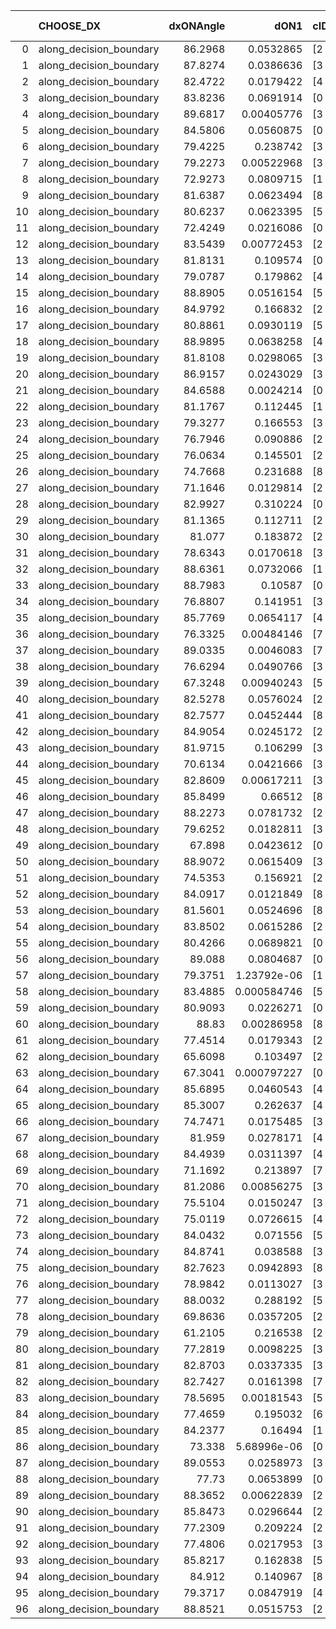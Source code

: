 |    | CHOOSE_DX               |   dxONAngle |        dON1 | cIDON1   |   dON_patch_1 |   nTON |         dON |   dxOFFAngle |       dOFF1 | cIDOFF1   |   dOFF_patch_1 |   nTOFF |        dOFF | SUCCESS   |   nExp |   dual_point_id |   subpoint_time_seconds |   total_execution_time |       logp |        dOFF/dON | Vote dOFF>dON   |
|---:|:------------------------|------------:|------------:|:---------|--------------:|-------:|------------:|-------------:|------------:|:----------|---------------:|--------:|------------:|:----------|-------:|----------------:|------------------------:|-----------------------:|-----------:|----------------:|:----------------|
|  0 | along_decision_boundary |     86.2968 | 0.0532865   | [2 7]    |   0.0532865   |      1 | 0.0532865   |      88.482  | 0.00846146  | [2 7]     |    0.00846146  |       1 | 0.00846146  | False     |      1 |               1 |                0.844077 |                1.90852 |  0         |     0.158792    | False           |
|  1 | along_decision_boundary |     87.8274 | 0.0386636   | [3 7]    |   0.0386636   |      1 | 0.0386636   |      85.9197 | 0.10996     | [3 7]     |    0.10996     |       1 | 0.10996     | True      |      2 |               2 |                1.03721  |                3.05529 | -0.5       |     2.84402     | True            |
|  2 | along_decision_boundary |     82.4722 | 0.0179422   | [4 6]    |   0.0179422   |      1 | 0.0179422   |      89.7774 | 0.00801081  | [4 6]     |    0.00801081  |       1 | 0.00801081  | False     |      3 |               3 |                0.768791 |                3.92684 | -0         |     0.446479    | False           |
|  3 | along_decision_boundary |     83.8236 | 0.0691914   | [0 9]    |   0.0691914   |      1 | 0.0691914   |      82.8122 | 0.0765363   | [1 9]     |    0.0765363   |       1 | 0.0765363   | True      |      4 |               4 |                0.830687 |                4.80155 | -0.166667  |     1.10615     | True            |
|  4 | along_decision_boundary |     89.6817 | 0.00405776  | [3 5]    |   0.00405776  |      1 | 0.00405776  |      81.8788 | 0.658799    | [3 5]     |    0.658799    |       1 | 0.658799    | True      |      5 |               5 |                1.12844  |                5.98098 | -0         |   162.356       | True            |
|  5 | along_decision_boundary |     84.5806 | 0.0560875   | [0 1]    |   0.0560875   |      1 | 0.0560875   |      88.0427 | 0.115135    | [0 1]     |    0.115135    |       1 | 0.115135    | True      |      6 |               6 |                1.30294  |                7.36644 | -0.1       |     2.05277     | True            |
|  6 | along_decision_boundary |     79.4225 | 0.238742    | [3 5]    |   0.238742    |      1 | 0.238742    |      80.3934 | 0.11638     | [3 5]     |    0.11638     |       1 | 0.11638     | False     |      7 |               7 |                0.890049 |                8.31903 | -0.333333  |     0.487469    | False           |
|  7 | along_decision_boundary |     79.2273 | 0.00522968  | [3 9]    |   0.00522968  |      1 | 0.00522968  |      80.8644 | 0.144939    | [3 9]     |    0.144939    |       1 | 0.144939    | True      |      8 |               8 |                1.44239  |                9.83831 | -0.0714286 |    27.7147      | True            |
|  8 | along_decision_boundary |     72.9273 | 0.0809715   | [1 8]    |   0.0809715   |      1 | 0.0809715   |      89.6883 | 0.0712482   | [0 8]     |    0.0712482   |       1 | 0.0712482   | False     |      9 |               9 |                1.25115  |               11.1519  | -0.25      |     0.879916    | False           |
|  9 | along_decision_boundary |     81.6387 | 0.0623494   | [8 9]    |   0.0623494   |      1 | 0.0623494   |      88.2407 | 0.105079    | [8 9]     |    0.105079    |       1 | 0.105079    | True      |     10 |              10 |                0.944364 |               12.227   | -0.0555556 |     1.68533     | True            |
| 10 | along_decision_boundary |     80.6237 | 0.0623395   | [5 6]    |   0.0623395   |      1 | 0.0623395   |      83.7857 | 0.142269    | [5 6]     |    0.142269    |       1 | 0.142269    | True      |     11 |              11 |                0.775711 |               13.0497  | -0.2       |     2.28216     | True            |
| 11 | along_decision_boundary |     72.4249 | 0.0216086   | [0 1]    |   0.0216086   |      1 | 0.0216086   |      88.0274 | 0.0376913   | [0 1]     |    0.0376913   |       1 | 0.0376913   | True      |     12 |              12 |                0.785243 |               13.9325  | -0.409091  |     1.74428     | True            |
| 12 | along_decision_boundary |     83.5439 | 0.00772453  | [2 5]    |   0.00772453  |      1 | 0.00772453  |      87.5076 | 0.0846559   | [2 5]     |    0.0846559   |       1 | 0.0846559   | True      |     13 |              13 |                0.757748 |               14.7214  | -0.666667  |    10.9594      | True            |
| 13 | along_decision_boundary |     81.8131 | 0.109574    | [0 8]    |   0.109574    |      1 | 0.109574    |      85.6401 | 0.201952    | [1 8]     |    0.201952    |       1 | 0.201952    | True      |     14 |              14 |                0.729202 |               15.5633  | -0.961538  |     1.84305     | True            |
| 14 | along_decision_boundary |     79.0787 | 0.179862    | [4 8]    |   0.179862    |      1 | 0.179862    |      86.9392 | 0.046721    | [4 8]     |    0.046721    |       1 | 0.046721    | False     |     15 |              15 |                0.826614 |               16.8229  | -1.28571   |     0.25976     | False           |
| 15 | along_decision_boundary |     88.8905 | 0.0516154   | [5 6]    |   0.0516154   |      1 | 0.0516154   |      86.2961 | 0.108568    | [5 6]     |    0.108568    |       1 | 0.108568    | True      |     16 |              16 |                0.798365 |               17.7129  | -0.833333  |     2.10341     | True            |
| 16 | along_decision_boundary |     84.9792 | 0.166832    | [2 4]    |   0.166832    |      1 | 0.166832    |      88.2539 | 0.0859512   | [2 4]     |    0.0859512   |       1 | 0.0859512   | False     |     17 |              17 |                0.988487 |               18.7633  | -1.125     |     0.515198    | False           |
| 17 | along_decision_boundary |     80.8861 | 0.0930119   | [5 7]    |   0.0930119   |      1 | 0.0930119   |      83.8136 | 0.0990218   | [5 7]     |    0.0990218   |       1 | 0.0990218   | True      |     18 |              18 |                1.04098  |               19.8559  | -0.735294  |     1.06461     | True            |
| 18 | along_decision_boundary |     88.9895 | 0.0638258   | [4 6]    |   0.0638258   |      1 | 0.0638258   |      86.1671 | 0.000988955 | [4 6]     |    0.000988955 |       1 | 0.000988955 | False     |     19 |              19 |                0.883578 |               20.7996  | -1         |     0.0154946   | False           |
| 19 | along_decision_boundary |     81.8108 | 0.0298065   | [3 5]    |   0.0298065   |      1 | 0.0298065   |      85.9517 | 0.173011    | [3 5]     |    0.173011    |       1 | 0.173011    | True      |     20 |              20 |                1.20828  |               22.1186  | -0.657895  |     5.80449     | True            |
| 20 | along_decision_boundary |     86.9157 | 0.0243029   | [3 5]    |   0.0243029   |      1 | 0.0243029   |      89.0723 | 0.0630826   | [3 5]     |    0.0630826   |       1 | 0.0630826   | True      |     21 |              21 |                0.729352 |               23.1248  | -0.9       |     2.59568     | True            |
| 21 | along_decision_boundary |     84.6588 | 0.0024214   | [0 2]    |   0.0024214   |      1 | 0.0024214   |      82.4183 | 0.0319445   | [1 2]     |    0.0319445   |       1 | 0.0319445   | True      |     22 |              22 |                0.847964 |               24.088   | -1.16667   |    13.1925      | True            |
| 22 | along_decision_boundary |     81.1767 | 0.112445    | [1 8]    |   0.112445    |      1 | 0.112445    |      86.6645 | 1.40158e-05 | [1 8]     |    1.40158e-05 |       1 | 1.40158e-05 | False     |     23 |              23 |                0.713987 |               24.8781  | -1.45455   |     0.000124646 | False           |
| 23 | along_decision_boundary |     79.3277 | 0.166553    | [3 5]    |   0.166553    |      1 | 0.166553    |      84.4247 | 1.04113     | [3 5]     |    1.04113     |       1 | 1.04113     | True      |     24 |              24 |                1.17079  |               26.146   | -1.06522   |     6.25106     | True            |
| 24 | along_decision_boundary |     76.7946 | 0.090886    | [2 7]    |   0.090886    |      1 | 0.090886    |      89.1861 | 0.0785775   | [2 7]     |    0.0785775   |       1 | 0.0785775   | False     |     25 |              25 |                1.22693  |               27.4633  | -1.33333   |     0.864572    | False           |
| 25 | along_decision_boundary |     76.0634 | 0.145501    | [2 8]    |   0.145501    |      1 | 0.145501    |      87.7982 | 0.0662481   | [2 8]     |    0.0662481   |       1 | 0.0662481   | False     |     26 |              26 |                1.07825  |               28.6003  | -0.98      |     0.455312    | False           |
| 26 | along_decision_boundary |     74.7668 | 0.231688    | [8 9]    |   0.231688    |      1 | 0.231688    |      80.2509 | 0.081298    | [8 9]     |    0.081298    |       1 | 0.081298    | False     |     27 |              27 |                1.41259  |               30.1044  | -0.692308  |     0.350895    | False           |
| 27 | along_decision_boundary |     71.1646 | 0.0129814   | [2 4]    |   0.0129814   |      1 | 0.0129814   |      83.4703 | 0.0483477   | [2 4]     |    0.0483477   |       1 | 0.0483477   | True      |     28 |              28 |                0.744195 |               30.9349  | -0.462963  |     3.72439     | True            |
| 28 | along_decision_boundary |     82.9927 | 0.310224    | [0 1]    |   0.310224    |      1 | 0.310224    |      85.1527 | 0.136658    | [0 1]     |    0.136658    |       1 | 0.136658    | False     |     29 |              29 |                1.08953  |               32.0924  | -0.642857  |     0.440514    | False           |
| 29 | along_decision_boundary |     81.1365 | 0.112711    | [2 5]    |   0.112711    |      1 | 0.112711    |      89.8714 | 0.569065    | [2 5]     |    0.569065    |       1 | 0.569065    | True      |     30 |              30 |                1.07908  |               33.2282  | -0.431034  |     5.0489      | True            |
| 30 | along_decision_boundary |     81.077  | 0.183872    | [2 5]    |   0.183872    |      1 | 0.183872    |      88.026  | 0.387147    | [2 5]     |    0.387147    |       1 | 0.387147    | True      |     31 |              31 |                0.879559 |               34.2237  | -0.6       |     2.10553     | True            |
| 31 | along_decision_boundary |     78.6343 | 0.0170618   | [3 5]    |   0.0170618   |      1 | 0.0170618   |      86.6638 | 0.0983007   | [3 5]     |    0.0983007   |       1 | 0.0983007   | True      |     32 |              32 |                0.955097 |               35.2525  | -0.790323  |     5.76146     | True            |
| 32 | along_decision_boundary |     88.6361 | 0.0732066   | [1 9]    |   0.0732066   |      1 | 0.0732066   |      88.6998 | 2.43403e-06 | [1 9]     |    2.43403e-06 |       1 | 2.43403e-06 | False     |     33 |              33 |                1.25867  |               36.6568  | -1         |     3.32487e-05 | False           |
| 33 | along_decision_boundary |     88.7983 | 0.10587     | [0 1]    |   0.10587     |      1 | 0.10587     |      86.9961 | 0.063247    | [0 1]     |    0.063247    |       1 | 0.063247    | False     |     34 |              34 |                0.956384 |               37.6562  | -0.742424  |     0.597402    | False           |
| 34 | along_decision_boundary |     76.8807 | 0.141951    | [3 7]    |   0.141951    |      1 | 0.141951    |      83.7382 | 0.0717243   | [3 7]     |    0.0717243   |       1 | 0.0717243   | False     |     35 |              35 |                1.1706   |               38.8718  | -0.529412  |     0.505274    | False           |
| 35 | along_decision_boundary |     85.7769 | 0.0654117   | [4 8]    |   0.0654117   |      1 | 0.0654117   |      89.8131 | 0.00735316  | [4 8]     |    0.00735316  |       1 | 0.00735316  | False     |     36 |              37 |                0.968433 |               41.7512  | -0.357143  |     0.112414    | False           |
| 36 | along_decision_boundary |     76.3325 | 0.00484146  | [7 9]    |   0.00484146  |      1 | 0.00484146  |      82.1686 | 0.0461534   | [7 9]     |    0.0461534   |       1 | 0.0461534   | True      |     37 |              38 |                0.660537 |               42.4777  | -0.222222  |     9.53295     | True            |
| 37 | along_decision_boundary |     89.0335 | 0.0046083   | [7 9]    |   0.0046083   |      1 | 0.0046083   |      76.0463 | 0.0961208   | [7 9]     |    0.0961208   |       1 | 0.0961208   | True      |     38 |              39 |                0.827551 |               43.3462  | -0.337838  |    20.8582      | True            |
| 38 | along_decision_boundary |     76.6294 | 0.0490766   | [3 5]    |   0.0490766   |      1 | 0.0490766   |      83.966  | 0.06271     | [3 5]     |    0.06271     |       1 | 0.06271     | True      |     39 |              40 |                0.939216 |               44.4677  | -0.473684  |     1.2778      | True            |
| 39 | along_decision_boundary |     67.3248 | 0.00940243  | [5 7]    |   0.00940243  |      1 | 0.00940243  |      83.7824 | 0.0130131   | [5 7]     |    0.0130131   |       1 | 0.0130131   | True      |     40 |              41 |                0.78167  |               45.355   | -0.628205  |     1.38401     | True            |
| 40 | along_decision_boundary |     82.5278 | 0.0576024   | [2 7]    |   0.0576024   |      1 | 0.0576024   |      81.1333 | 0.042522    | [2 7]     |    0.042522    |       1 | 0.042522    | False     |     41 |              42 |                0.938182 |               46.4083  | -0.8       |     0.738199    | False           |
| 41 | along_decision_boundary |     82.7577 | 0.0452444   | [8 9]    |   0.0452444   |      1 | 0.0452444   |      88.8201 | 0.0149242   | [8 9]     |    0.0149242   |       1 | 0.0149242   | False     |     42 |              43 |                0.82375  |               47.551   | -0.597561  |     0.329857    | False           |
| 42 | along_decision_boundary |     84.9054 | 0.0245172   | [2 4]    |   0.0245172   |      1 | 0.0245172   |      89.9569 | 0.0918584   | [2 4]     |    0.0918584   |       1 | 0.0918584   | True      |     43 |              44 |                0.763202 |               48.4687  | -0.428571  |     3.74669     | True            |
| 43 | along_decision_boundary |     81.9715 | 0.106299    | [3 6]    |   0.106299    |      1 | 0.106299    |      82.1059 | 0.225626    | [3 6]     |    0.225626    |       1 | 0.225626    | True      |     44 |              45 |                0.721846 |               49.3431  | -0.569767  |     2.12255     | True            |
| 44 | along_decision_boundary |     70.6134 | 0.0421666   | [3 9]    |   0.0421666   |      1 | 0.0421666   |      77.2728 | 0.0938847   | [3 9]     |    0.0938847   |       1 | 0.0938847   | True      |     45 |              46 |                0.772681 |               50.2278  | -0.727273  |     2.22652     | True            |
| 45 | along_decision_boundary |     82.8609 | 0.00617211  | [3 6]    |   0.00617211  |      1 | 0.00617211  |      81.5475 | 0.0131143   | [3 6]     |    0.0131143   |       1 | 0.0131143   | True      |     46 |              47 |                0.725781 |               51.0662  | -0.9       |     2.12477     | True            |
| 46 | along_decision_boundary |     85.8499 | 0.66512     | [8 9]    |   0.66512     |      1 | 0.66512     |      84.6926 | 0.434854    | [8 9]     |    0.434854    |       1 | 0.434854    | False     |     47 |              48 |                1.17222  |               52.346   | -1.08696   |     0.653798    | False           |
| 47 | along_decision_boundary |     88.2273 | 0.0781732   | [2 4]    |   0.0781732   |      1 | 0.0781732   |      86.7464 | 0.119893    | [2 4]     |    0.119893    |       1 | 0.119893    | True      |     48 |              49 |                1.00851  |               53.4342  | -0.861702  |     1.53368     | True            |
| 48 | along_decision_boundary |     79.6252 | 0.0182811   | [3 7]    |   0.0182811   |      1 | 0.0182811   |      87.9535 | 0.124312    | [3 7]     |    0.124312    |       1 | 0.124312    | True      |     49 |              50 |                0.776883 |               54.3339  | -1.04167   |     6.80004     | True            |
| 49 | along_decision_boundary |     67.898  | 0.0423612   | [0 4]    |   0.0423612   |      1 | 0.0423612   |      80.6709 | 2.46602e-06 | [1 4]     |    2.46602e-06 |       1 | 2.46602e-06 | False     |     50 |              51 |                0.748544 |               55.1452  | -1.23469   |     5.8214e-05  | False           |
| 50 | along_decision_boundary |     88.9072 | 0.0615409   | [3 7]    |   0.0615409   |      1 | 0.0615409   |      87.6354 | 0.233741    | [3 7]     |    0.233741    |       1 | 0.233741    | True      |     51 |              52 |                0.654077 |               56.005   | -1         |     3.79814     | True            |
| 51 | along_decision_boundary |     74.5353 | 0.156921    | [2 7]    |   0.156921    |      1 | 0.156921    |      86.8015 | 0.000338161 | [2 7]     |    0.000338161 |       1 | 0.000338161 | False     |     52 |              53 |                0.752187 |               56.8071  | -1.18627   |     0.00215497  | False           |
| 52 | along_decision_boundary |     84.0917 | 0.0121849   | [8 9]    |   0.0121849   |      1 | 0.0121849   |      88.5485 | 0.0089304   | [8 9]     |    0.0089304   |       1 | 0.0089304   | False     |     53 |              54 |                0.804281 |               57.6534  | -0.961538  |     0.732908    | False           |
| 53 | along_decision_boundary |     81.5601 | 0.0524696   | [8 9]    |   0.0524696   |      1 | 0.0524696   |      86.6714 | 0.0105258   | [8 9]     |    0.0105258   |       1 | 0.0105258   | False     |     54 |              55 |                1.09104  |               58.8861  | -0.764151  |     0.200607    | False           |
| 54 | along_decision_boundary |     83.8502 | 0.0615286   | [2 7]    |   0.0615286   |      1 | 0.0615286   |      83.6514 | 0.206787    | [2 7]     |    0.206787    |       1 | 0.206787    | True      |     55 |              56 |                0.928539 |               59.9365  | -0.592593  |     3.36084     | True            |
| 55 | along_decision_boundary |     80.4266 | 0.0689821   | [0 1]    |   0.0689821   |      1 | 0.0689821   |      85.3442 | 0.0840483   | [0 1]     |    0.0840483   |       1 | 0.0840483   | True      |     56 |              57 |                0.708836 |               60.7104  | -0.736364  |     1.21841     | True            |
| 56 | along_decision_boundary |     89.088  | 0.0804687   | [0 1]    |   0.0804687   |      1 | 0.0804687   |      87.4693 | 0.0368216   | [0 1]     |    0.0368216   |       1 | 0.0368216   | False     |     57 |              58 |                0.797767 |               61.5492  | -0.892857  |     0.457589    | False           |
| 57 | along_decision_boundary |     79.3751 | 1.23792e-06 | [1 2]    |   1.23792e-06 |      1 | 1.23792e-06 |      86.6693 | 0.0151626   | [1 2]     |    0.0151626   |       1 | 0.0151626   | True      |     58 |              59 |                0.808739 |               62.4398  | -0.710526  | 12248.4         | True            |
| 58 | along_decision_boundary |     83.4885 | 0.000584746 | [5 6]    |   0.000584746 |      1 | 0.000584746 |      87.0428 | 0.0895604   | [5 6]     |    0.0895604   |       1 | 0.0895604   | True      |     59 |              60 |                1.07895  |               63.5856  | -0.862069  |   153.161       | True            |
| 59 | along_decision_boundary |     80.9093 | 0.0226271   | [0 9]    |   0.0226271   |      1 | 0.0226271   |      86.6755 | 0.0124081   | [1 9]     |    0.0124081   |       1 | 0.0124081   | False     |     60 |              61 |                0.941    |               64.5674  | -1.02542   |     0.548374    | False           |
| 60 | along_decision_boundary |     88.83   | 0.00286958  | [8 9]    |   0.00286958  |      1 | 0.00286958  |      85.8752 | 0.119272    | [8 9]     |    0.119272    |       1 | 0.119272    | True      |     61 |              62 |                0.97584  |               65.619   | -0.833333  |    41.5643      | True            |
| 61 | along_decision_boundary |     77.4514 | 0.0179343   | [2 7]    |   0.0179343   |      1 | 0.0179343   |      85.0435 | 0.261717    | [2 7]     |    0.261717    |       1 | 0.261717    | True      |     62 |              63 |                1.07182  |               66.7671  | -0.991803  |    14.5931      | True            |
| 62 | along_decision_boundary |     65.6098 | 0.103497    | [2 5]    |   0.103497    |      1 | 0.103497    |      80.3357 | 0.1305      | [2 5]     |    0.1305      |       1 | 0.1305      | True      |     63 |              64 |                1.29666  |               68.1106  | -1.16129   |     1.26091     | True            |
| 63 | along_decision_boundary |     67.3041 | 0.000797227 | [0 1]    |   0.000797227 |      1 | 0.000797227 |      77.7475 | 0.0939584   | [0 1]     |    0.0939584   |       1 | 0.0939584   | True      |     64 |              65 |                0.890336 |               69.0891  | -1.34127   |   117.856       | True            |
| 64 | along_decision_boundary |     85.6895 | 0.0460543   | [4 5]    |   0.0460543   |      1 | 0.0460543   |      87.9574 | 0.0530965   | [4 5]     |    0.0530965   |       1 | 0.0530965   | True      |     65 |              66 |                1.63058  |               70.9374  | -1.53125   |     1.15291     | True            |
| 65 | along_decision_boundary |     85.3007 | 0.262637    | [4 5]    |   0.262637    |      1 | 0.262637    |      82.0457 | 0.178635    | [4 5]     |    0.178635    |       1 | 0.178635    | False     |     66 |              67 |                1.29724  |               72.3215  | -1.73077   |     0.680161    | False           |
| 66 | along_decision_boundary |     74.7471 | 0.0175485   | [3 5]    |   0.0175485   |      1 | 0.0175485   |      76.6118 | 0.121621    | [3 5]     |    0.121621    |       1 | 0.121621    | True      |     67 |              68 |                0.810838 |               73.2114  | -1.48485   |     6.93053     | True            |
| 67 | along_decision_boundary |     81.959  | 0.0278171   | [4 6]    |   0.0278171   |      1 | 0.0278171   |      84.1247 | 0.309967    | [4 6]     |    0.309967    |       1 | 0.309967    | True      |     68 |              69 |                1.08335  |               74.4494  | -1.6791    |    11.143       | True            |
| 68 | along_decision_boundary |     84.4939 | 0.0311397   | [4 6]    |   0.0311397   |      1 | 0.0311397   |      85.4479 | 0.595683    | [4 6]     |    0.595683    |       1 | 0.595683    | True      |     69 |              70 |                1.86118  |               76.4213  | -1.88235   |    19.1294      | True            |
| 69 | along_decision_boundary |     71.1692 | 0.213897    | [7 9]    |   0.213897    |      1 | 0.213897    |      80.0508 | 0.123463    | [7 9]     |    0.123463    |       1 | 0.123463    | False     |     70 |              72 |                0.803492 |               79.373   | -2.0942    |     0.577206    | False           |
| 70 | along_decision_boundary |     81.2086 | 0.00856275  | [3 5]    |   0.00856275  |      1 | 0.00856275  |      89.9262 | 0.129045    | [3 5]     |    0.129045    |       1 | 0.129045    | True      |     71 |              73 |                0.986173 |               80.4848  | -1.82857   |    15.0706      | True            |
| 71 | along_decision_boundary |     75.5104 | 0.0150247   | [3 5]    |   0.0150247   |      1 | 0.0150247   |      82.798  | 0.0566653   | [3 5]     |    0.0566653   |       1 | 0.0566653   | True      |     72 |              74 |                0.756024 |               81.5102  | -2.03521   |     3.77146     | True            |
| 72 | along_decision_boundary |     75.0119 | 0.0726615   | [4 6]    |   0.0726615   |      1 | 0.0726615   |      86.1046 | 0.0328812   | [4 6]     |    0.0328812   |       1 | 0.0328812   | False     |     73 |              75 |                0.813142 |               82.4621  | -2.25      |     0.452526    | False           |
| 73 | along_decision_boundary |     84.0432 | 0.071556    | [5 6]    |   0.071556    |      1 | 0.071556    |      87.6749 | 0.169259    | [5 6]     |    0.169259    |       1 | 0.169259    | True      |     74 |              76 |                0.835681 |               83.3538  | -1.97945   |     2.3654      | True            |
| 74 | along_decision_boundary |     84.8741 | 0.038588    | [3 5]    |   0.038588    |      1 | 0.038588    |      87.2116 | 0.101663    | [3 5]     |    0.101663    |       1 | 0.101663    | True      |     75 |              78 |                0.999063 |               85.5885  | -2.18919   |     2.63459     | True            |
| 75 | along_decision_boundary |     82.7623 | 0.0942893   | [8 9]    |   0.0942893   |      1 | 0.0942893   |      78.688  | 0.258964    | [8 9]     |    0.258964    |       1 | 0.258964    | True      |     76 |              79 |                1.05503  |               86.7047  | -2.40667   |     2.74648     | True            |
| 76 | along_decision_boundary |     78.9842 | 0.0113027   | [3 7]    |   0.0113027   |      1 | 0.0113027   |      85.2724 | 0.134896    | [3 7]     |    0.134896    |       1 | 0.134896    | True      |     77 |              80 |                0.700156 |               87.5645  | -2.63158   |    11.9348      | True            |
| 77 | along_decision_boundary |     88.0032 | 0.288192    | [5 9]    |   0.288192    |      1 | 0.288192    |      88.9437 | 0.162208    | [5 9]     |    0.162208    |       1 | 0.162208    | False     |     78 |              81 |                0.748664 |               88.4099  | -2.86364   |     0.562845    | False           |
| 78 | along_decision_boundary |     69.8636 | 0.0357205   | [2 3]    |   0.0357205   |      1 | 0.0357205   |      82.1591 | 0.00403028  | [2 3]     |    0.00403028  |       1 | 0.00403028  | False     |     79 |              82 |                0.714352 |               89.2211  | -2.5641    |     0.112828    | False           |
| 79 | along_decision_boundary |     61.2105 | 0.216538    | [2 3]    |   0.216538    |      1 | 0.216538    |      75.7337 | 0.412493    | [2 3]     |    0.412493    |       1 | 0.412493    | True      |     80 |              83 |                1.17385  |               90.4399  | -2.28481   |     1.90495     | True            |
| 80 | along_decision_boundary |     77.2819 | 0.0098225   | [3 5]    |   0.0098225   |      1 | 0.0098225   |      86.373  | 0.0611009   | [3 5]     |    0.0611009   |       1 | 0.0611009   | True      |     81 |              84 |                0.789643 |               91.3172  | -2.5       |     6.2205      | True            |
| 81 | along_decision_boundary |     82.8703 | 0.0337335   | [3 6]    |   0.0337335   |      1 | 0.0337335   |      89.9934 | 0.0562164   | [3 6]     |    0.0562164   |       1 | 0.0562164   | True      |     82 |              86 |                0.867653 |               93.0435  | -2.72222   |     1.66649     | True            |
| 82 | along_decision_boundary |     82.7427 | 0.0161398   | [7 9]    |   0.0161398   |      1 | 0.0161398   |      84.5388 | 0.501767    | [7 9]     |    0.501767    |       1 | 0.501767    | True      |     83 |              87 |                1.10681  |               94.31    | -2.95122   |    31.0887      | True            |
| 83 | along_decision_boundary |     78.5695 | 0.00181543  | [5 7]    |   0.00181543  |      1 | 0.00181543  |      84.6819 | 0.024493    | [5 7]     |    0.024493    |       1 | 0.024493    | True      |     84 |              88 |                0.679764 |               95.0767  | -3.18675   |    13.4915      | True            |
| 84 | along_decision_boundary |     77.4659 | 0.195032    | [6 7]    |   0.195032    |      1 | 0.195032    |      85.3336 | 0.152205    | [6 7]     |    0.152205    |       1 | 0.152205    | False     |     85 |              89 |                1.02896  |               96.508   | -3.42857   |     0.780413    | False           |
| 85 | along_decision_boundary |     84.2377 | 0.16494     | [1 9]    |   0.16494     |      1 | 0.16494     |      86.7621 | 0.0674221   | [0 9]     |    0.0674221   |       1 | 0.0674221   | False     |     86 |              90 |                1.01692  |               97.7154  | -3.11176   |     0.408768    | False           |
| 86 | along_decision_boundary |     73.338  | 5.68996e-06 | [0 9]    |   5.68996e-06 |      1 | 5.68996e-06 |      77.3628 | 0.0167858   | [0 9]     |    0.0167858   |       1 | 0.0167858   | True      |     87 |              91 |                0.833108 |               98.7155  | -2.81395   |  2950.08        | True            |
| 87 | along_decision_boundary |     89.0553 | 0.0258973   | [3 7]    |   0.0258973   |      1 | 0.0258973   |      87.3954 | 0.359129    | [3 7]     |    0.359129    |       1 | 0.359129    | True      |     88 |              92 |                1.41785  |              100.186   | -3.04023   |    13.8674      | True            |
| 88 | along_decision_boundary |     77.73   | 0.0653899   | [0 1]    |   0.0653899   |      1 | 0.0653899   |      80.8602 | 0.0280001   | [0 1]     |    0.0280001   |       1 | 0.0280001   | False     |     89 |              93 |                0.772825 |              101.089   | -3.27273   |     0.428203    | False           |
| 89 | along_decision_boundary |     88.3652 | 0.00622839  | [2 6]    |   0.00622839  |      1 | 0.00622839  |      85.1514 | 0.226805    | [2 6]     |    0.226805    |       1 | 0.226805    | True      |     90 |              94 |                0.791417 |              101.932   | -2.97191   |    36.4147      | True            |
| 90 | along_decision_boundary |     85.8473 | 0.0296644   | [2 4]    |   0.0296644   |      1 | 0.0296644   |      87.7488 | 0.162003    | [2 4]     |    0.162003    |       1 | 0.162003    | True      |     91 |              95 |                0.848538 |              102.912   | -3.2       |     5.46121     | True            |
| 91 | along_decision_boundary |     77.2309 | 0.209224    | [2 9]    |   0.209224    |      1 | 0.209224    |      85.6417 | 0.149494    | [2 9]     |    0.149494    |       1 | 0.149494    | False     |     92 |              96 |                0.889062 |              103.848   | -3.43407   |     0.714518    | False           |
| 92 | along_decision_boundary |     77.4806 | 0.0217953   | [3 5]    |   0.0217953   |      1 | 0.0217953   |      85.1184 | 0.174831    | [3 5]     |    0.174831    |       1 | 0.174831    | True      |     93 |              97 |                1.00509  |              104.937   | -3.13043   |     8.02153     | True            |
| 93 | along_decision_boundary |     85.8217 | 0.162838    | [5 6]    |   0.162838    |      1 | 0.162838    |      83.7665 | 0.0643913   | [5 6]     |    0.0643913   |       1 | 0.0643913   | False     |     94 |              98 |                0.839102 |              105.821   | -3.36022   |     0.39543     | False           |
| 94 | along_decision_boundary |     84.912  | 0.140967    | [8 9]    |   0.140967    |      1 | 0.140967    |      86.8569 | 0.176075    | [8 9]     |    0.176075    |       1 | 0.176075    | True      |     95 |              99 |                1.30943  |              107.231   | -3.06383   |     1.24905     | True            |
| 95 | along_decision_boundary |     79.3717 | 0.0847919   | [4 6]    |   0.0847919   |      1 | 0.0847919   |      86.7733 | 0.109309    | [4 6]     |    0.109309    |       1 | 0.109309    | True      |     96 |             100 |                0.765635 |              108.066   | -3.28947   |     1.28914     | True            |
| 96 | along_decision_boundary |     88.8521 | 0.0515753   | [2 4]    |   0.0515753   |      1 | 0.0515753   |      88.9962 | 0.160759    | [2 4]     |    0.160759    |       1 | 0.160759    | True      |     97 |             101 |                0.735599 |              108.913   | -3.52083   |     3.11697     | True            |